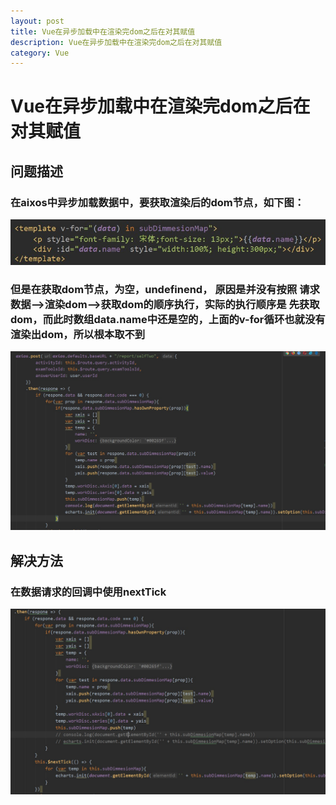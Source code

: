 ```yaml
---
layout: post
title: Vue在异步加载中在渲染完dom之后在对其赋值
description: Vue在异步加载中在渲染完dom之后在对其赋值
category: Vue
---
```




# Vue在异步加载中在渲染完dom之后在对其赋值



## 问题描述

### 在aixos中异步加载数据中，要获取渲染后的dom节点，如下图：

![image-20191229112340303](https://raw.githubusercontent.com/StevenJack1/StevenJack1.github.io/master/picture/Snipaste_2019-12-29_11-24-53.jpg)

### 但是在获取dom节点，为空，undefinend， 原因是并没有按照 请求数据—>渲染dom—>获取dom的顺序执行，实际的执行顺序是 先获取dom，而此时数组data.name中还是空的，上面的v-for循环也就没有渲染出dom，所以根本取不到 

![image-20191229112804104](https://raw.githubusercontent.com/StevenJack1/StevenJack1.github.io/master/picture/Snipaste_2019-12-29_11-27-53.jpg)



## 解决方法

###  在数据请求的回调中使用nextTick

![image-20191229113105744](https://raw.githubusercontent.com/StevenJack1/StevenJack1.github.io/master/picture/Snipaste_2019-12-29_11-31-02.jpg)

